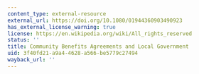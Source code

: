 ```yaml
---
content_type: external-resource
external_url: https://doi.org/10.1080/01944360903490923
has_external_license_warning: true
license: https://en.wikipedia.org/wiki/All_rights_reserved
status: ''
title: Community Benefits Agreements and Local Government
uid: 3f40fd21-a9a4-4628-a566-be5779c27494
wayback_url: ''
---
```

